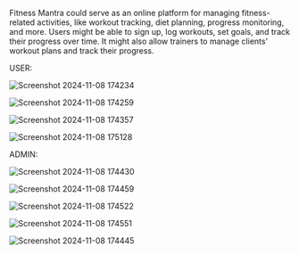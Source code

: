 Fitness Mantra could serve as an online platform for managing fitness-related activities, like workout tracking, diet planning, progress monitoring, and more. Users might be able to sign up, log workouts, set goals, and track their progress over time. It might also allow trainers to manage clients’ workout plans and track their progress.





USER:

![Screenshot 2024-11-08 174234](https://github.com/user-attachments/assets/022491a9-1bcb-47af-a62b-877b3394e456)

![Screenshot 2024-11-08 174259](https://github.com/user-attachments/assets/e50a69ec-2ed0-4c10-ae1f-bf4a8c1bc4de)

![Screenshot 2024-11-08 174357](https://github.com/user-attachments/assets/eb8ba733-c22c-4bd8-bbd6-aec65c6413f2)

![Screenshot 2024-11-08 175128](https://github.com/user-attachments/assets/897440ee-59db-4d52-ae14-edd36d5a45da)


ADMIN:

![Screenshot 2024-11-08 174430](https://github.com/user-attachments/assets/3218d343-9b83-4739-8c26-e52bff6e2f82)

![Screenshot 2024-11-08 174459](https://github.com/user-attachments/assets/d27a30ba-1d4f-4ae0-b6a1-d0e979d3d52f)

![Screenshot 2024-11-08 174522](https://github.com/user-attachments/assets/3fcdb7cc-769d-4072-917a-8fa10e93e55a)

![Screenshot 2024-11-08 174551](https://github.com/user-attachments/assets/47e6364c-da75-409f-8b54-2e31f8417053)

![Screenshot 2024-11-08 174445](https://github.com/user-attachments/assets/fe36e78c-d204-43a7-926f-19c02c9ec21b)

